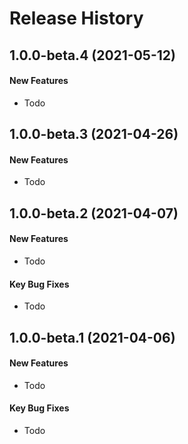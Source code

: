 # Release History

## 1.0.0-beta.4 (2021-05-12)
#### New Features
* Todo

## 1.0.0-beta.3 (2021-04-26)
#### New Features
* Todo


## 1.0.0-beta.2 (2021-04-07)
#### New Features
* Todo

#### Key Bug Fixes
* Todo

## 1.0.0-beta.1 (2021-04-06)
#### New Features
* Todo

#### Key Bug Fixes
* Todo
